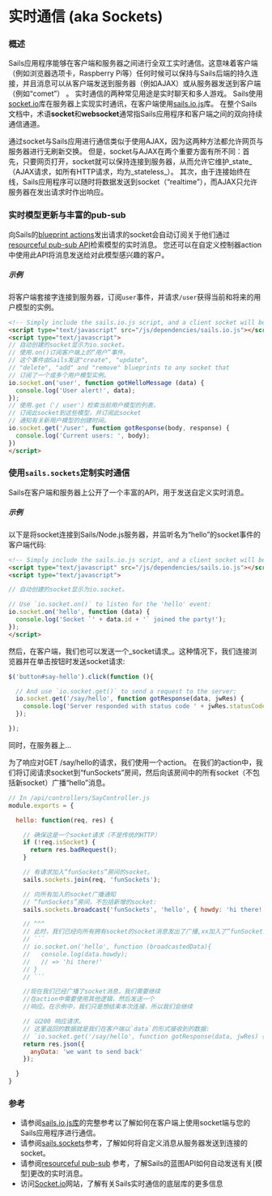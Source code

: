 # 实时通信 (aka Sockets)

### 概述

Sails应用程序能够在客户端和服务器之间进行全双工实时通信。这意味着客户端（例如浏览器选项卡，Raspberry Pi等）任何时候可以保持与Sails后端的持久连接，并且消息可以从客户端发送到服务器（例如AJAX）或从服务器发送到客户端（例如“comet”） 。 实时通信的两种常见用途是实时聊天和多人游戏。 Sails使用[socket.io](http://socket.io)库在服务器上实现实时通讯，在客户端使用[sails.io.js](https://sailsjs.com/documentation/reference/web-sockets/socket-client/io-socket-on)库。 在整个Sails文档中，术语**socket**和**websocket**通常指Sails应用程序和客户端之间的双向持续通信通道。

通过socket与Sails应用进行通信类似于使用AJAX，因为这两种方法都允许网页与服务器进行无刷新交换。 但是，socket与AJAX在两个重要方面有所不同：首先，只要网页打开，socket就可以保持连接到服务器，从而允许它维护_state_（AJAX请求，如所有HTTP请求，均为_stateless_）。 其次，由于连接始终在线，Sails应用程序可以随时将数据发送到socket（“realtime”），而AJAX只允许服务器在发出请求时作出响应。


### 实时模型更新与丰富的pub-sub

向Sails的[blueprint actions](https://sailsjs.com/documentation/reference/blueprint-api)发出请求的socket会自动订阅关于他们通过[resourceful pub-sub API](https://sailsjs.com/documentation/reference/web-sockets/resourceful-pub-sub)检索模型的实时消息。 您还可以在自定义控制器action中使用此API将消息发送给对此模型感兴趣的客户。


##### 示例

将客户端套接字连接到服务器，订阅`user`事件，并请求`/user`获得当前和将来的用户模型的实例。

```html
<!-- Simply include the sails.io.js script, and a client socket will be created for you -->
<script type="text/javascript" src="/js/dependencies/sails.io.js"></script>
<script type="text/javascript">
// 自动创建的socket显示为io.socket。
// 使用.on()订阅客户端上的“用户”事件。
// 这个事件由Sails发送"create", "update",
// "delete", "add" and "remove" blueprints to any socket that
// 订阅了一个或多个用户模型实例。
io.socket.on('user', function gotHelloMessage (data) {
  console.log('User alert!', data);
});
// 使用.get（'/ user'）检索当前用户模型的列表，
// 订阅此socket到这些模型，并订阅此socket
// 通知有关新用户模型的创建时间。
io.socket.get('/user', function gotResponse(body, response) {
  console.log('Current users: ', body);
})
</script>
```

### 使用`sails.sockets`定制实时通信

Sails在客户端和服务器上公开了一个丰富的API，用于发送自定义实时消息。

##### 示例

以下是将socket连接到Sails/Node.js服务器，并监听名为“hello”的socket事件的客户端代码:

```html
<!-- Simply include the sails.io.js script, and a client socket will be created and auto-connected for you -->
<script type="text/javascript" src="/js/dependencies/sails.io.js"></script>
<script type="text/javascript">

// 自动创建的socket显示为io.socket。

// Use `io.socket.on()` to listen for the 'hello' event:
io.socket.on('hello', function (data) {
  console.log('Socket `' + data.id + '` joined the party!');
});
</script>
```

然后，在客户端，我们也可以发送一个_socket请求_。这种情况下，我们连接浏览器并在单击按钮时发送socket请求:

```js
$('button#say-hello').click(function (){

  // And use `io.socket.get()` to send a request to the server:
  io.socket.get('/say/hello', function gotResponse(data, jwRes) {
    console.log('Server responded with status code ' + jwRes.statusCode + ' and data: ', data);
  });

});

```


同时，在服务器上...

为了响应对GET /say/hello的请求，我们使用一个action。 在我们的action中，我们将订阅请求socket到“funSockets”房间，然后向该房间中的所有socket（不包括新socket）广播“hello”消息。

```javascript
// In /api/controllers/SayController.js
module.exports = {

  hello: function(req, res) {

    // 确保这是一个socket请求（不是传统的HTTP）
    if (!req.isSocket) {
      return res.badRequest();
    }

    // 有请求加入“funSockets”房间的socket。
    sails.sockets.join(req, 'funSockets');

    // 向所有加入的socket广播通知
    // “funSockets”房间，不包括新增的socket:
    sails.sockets.broadcast('funSockets', 'hello', { howdy: 'hi there!'}, req);

    // ^^^
    // 此时，我们已经向所有拥有socket的socket消息发出了广播,xx加入了“funSockets”的房间。 但这不表示他们在_listening_。 换句话说，要实际处理socket消息，连接的socket需要监听这个事件（在这里我们用事件名称“hello”广播了我们的消息）。客户端像这样:
    // ```
    // io.socket.on('hello', function (broadcastedData){
    //   console.log(data.howdy);
    //   // => 'hi there!'
    // }
    // ```

    //现在我们已经广播了socket消息，我们需要继续
    //在action中需要使用其他逻辑，然后发送一个
    //响应。在示例中，我们只是想结束本次连接，所以我们会继续

    // 以200 响应请求。
    // 这里返回的数据就是我们在客户端以`data`的形式接收到的数据:
    // `io.socket.get('/say/hello', function gotResponse(data, jwRes) { /* ... */ });`
    return res.json({
      anyData: 'we want to send back'
    });

  }
}
```

### 参考

* 请参阅[sails.io.js库](https://sailsjs.com/documentation/reference/web-sockets/socket-client/io-socket-on)的完整参考以了解如何在客户端上使用socket端与您的Sails应用程序进行通信。
* 请参阅[sails.sockets](https://sailsjs.com/documentation/reference/web-sockets/sails-sockets)参考，了解如何将自定义消息从服务器发送到连接的socket。
* 请参阅[resourceful pub-sub](https://sailsjs.com/documentation/reference/web-sockets/resourceful-pub-sub) 参考，了解Sails的蓝图API如何自动发送有关[模型]更改的实时消息。
* 访问[Socket.io](http://socket.io)网站，了解有关Sails实时通信的底层库的更多信息

<docmeta name="displayName" value="Realtime">

